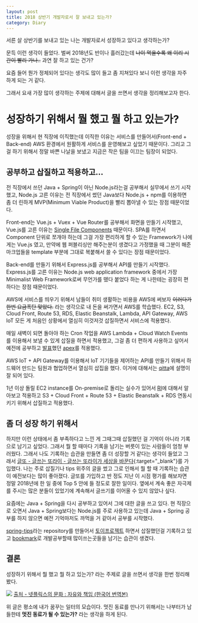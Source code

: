 ```yaml
---
layout: post
title: 2018 상반기 개발자로서 잘 보내고 있는가?
category: Diary
---
```


서른 살 상반기를 보내고 있는 나는 개발자로서 성장하고 있다고 생각하는가? 

문득 이런 생각이 들었다. 벌써 2018년도 반이나 흘러갔는데 ~~나이 먹을수록 왜 이리 시간이 빨리 가나..~~ 과연 잘 하고 있는 건가? 

요즘 들어 뭔가 정체되어 있다는 생각도 많이 들고 좀 지쳐있다 보니 이런 생각을 자주 하게 되는 거 같다. 

그래서 요새 가장 많이 생각하는 주제에 대해서 글을 쓰면서 생각을 정리해보고자 한다.

# 성장하기 위해서 뭘 했고 뭘 하고 있는가?

성장을 위해서 현 직장에 이직했는데 이직한 이유는 서비스를 만들어서(Front-end + Back-end) AWS 환경에서 원활하게 서비스를 운영해보고 싶었기 때문이다. 그리고 그걸 하기 위해서 정말 바쁜 나날을 보냈고 지금은 작은 팀을 이끄는 팀장이 되었다.

## 공부하고 삽질하고 적용하고...

전 직장에서 쓰던 Java + Spring이 아닌 Node.js라는걸 공부해서 실무에서 쓰기 시작했고, Node.js 고른 이유는 전 직장에서 썼던 Java보다 Node.js + npm를 이용하면 좀 더 린하게 MVP(Minimum Viable Product)을 빨리 뽑아낼 수 있는 장점 때문이었다.

Front-end는 Vue.js + Vuex + Vue Router를 공부해서 화면을 만들기 시작했고, Vue.js를 고른 이유는 [Single File Components](https://vuejs.org/v2/guide/single-file-components.html) 때문이다. SPA를 하면서 Component 단위로 쪼개야 하는데 그걸 가장 편리하게 할 수 있는 Framework가 나에게는 Vue.js 였고, 만약에 웹 퍼블리싱만 해주는분이 생겼다고 가정했을 때 그분이 해준 마크업들을 template 부분에 그대로 복붙해서 쓸 수 있다는 장점 때문이었다.

Back-end를 만들기 위해서 Express.js를 공부해서 API를 만들기 시작했다. Express.js를 고른 이유는 Node.js web application framework 중에서 가장 Minimalist Web Framework로써 무언가를 뗐다 붙었다 하는 게 나한테는 굉장히 편하다는 장점 때문이었다.

AWS에 서비스를 띄우기 위해서 남들이 취미 생활하는 비용을 AWS에 써보자 ~~이러다가 한번 요금폭탄 맞았다.~~ 라는 생각으로 내 돈을 써가면서 AWS를 학습했다. EC2, S3, Cloud Front, Route 53, RDS, Elastic Beanstalk, Lambda, API Gateway, AWS IoT 모든 게 처음인 상황에서 열심히 이것저것 삽질하면서 서비스에 적용했다.

매일 새벽이 되면 돌아야 하는 Cron 작업을 AWS Lambda + Cloud Watch Events를 이용해서 보낼 수 있게 삽질을 하면서 적용했고, 그걸 좀 더 편하게 사용하고 싶어서 예전에 공부하고 [발표](http://slides.com/leoheo/aws-cron-feat-apex)했던 [apex](https://github.com/apex/apex)를 적용했다.

AWS IoT + API Gateway를 이용해서 IoT 기기들을 제어하는 API를 만들기 위해서 하드웨어 만드는 팀원과 협업하면서 열심히 삽집을 했다. 이거에 대해서는 [qitta](https://qiita.com/ma2shita/items/d558929c58d497a622e3)에 설명이 잘 되어 있다.

1년 이상 돌릴 EC2 instance를 On-premise로 돌리는 실수가 있어서 [RI](https://gist.github.com/LeoHeo/b7d43d0a51fb555d08d5900052b2ca3c)에 대해서 알아보고 적용하고 S3 + Cloud Front + Route 53 + Elastic Beanstalk + RDS 연동시키기 위해서 삽질하고 적용했다.

## 좀 더 성장 하기 위해서

하지만 이런 상태에서 좀 부족하다고 느낀 게 그때그때 삽질했던 걸 기억이 아니라 기록으로 남기고 싶었다. 그래서 뭘 할 때마다 기록을 남기는 버릇이 있는 사람들이 엄청 부러웠다. 그래서 나도 기록하는 습관을 만들면 좀 더 성장할 거 같다는 생각이 들었고 그래서 [글또 - 글쓰는 또라이 - 글쓰는 또라이가 세상을 바꾼다](https://www.facebook.com/groups/375431516259701/){:target="_blank"}를 가입했다. 나는 주로 삽질기나 tips 위주의 글을 썼고 그로 인해서 뭘 할 때 기록하는 습관이 예전보다는 많이 좋아졌다. 글또를 가입하고 반 정도 지난 이 시점 평가를 해보자면 정말 2018년에 한 일 중에 Top 5 안에 들 정도로 잘한 일이다. 옆에서 계속 좋은 자극제를 주시는 많은 분들이 있었기에 계속해서 글쓰기를 이어올 수 있지 않았나 싶다.

요즘에는 Java + Spring을 다시 공부하고 있어서 그에 대한 글을 쓰고 있다. 현 직장으로 오면서 Java + Spring보다는 Node.js를 주로 사용하고 있는데 Java + Spring 공부를 하지 않으면 예전 기억마저도 까먹을 거 같아서 공부를 시작했다.

[spring-tips](https://github.com/LeoHeo/spring-tips)라는 repository를 만들어서 [토이프로젝트](https://github.com/LeoHeo/collect) 하면서 삽질했던걸 기록하고 있고 [bookmark](https://github.com/LeoHeo/bookmark)로 개발공부할때 많이쓰는곳들을 남기는 습관이 생겼다. 

## 결론

성장하기 위해서 뭘 했고 뭘 하고 있는가? 라는 주제로 글을 쓰면서 생각을 한번 정리해봤다.

![](https://image.slidesharecdn.com/freedomresponsibilityculture-150609081022-lva1-app6892/95/-25-638.jpg?cb=1439617172)
[출처 - 넷플릭스의 문화 : 자유와 책임 (한국어 번역본)](https://www.slideshare.net/watchncompass/freedom-responsibility-culture)

위 글은 평소에 내가 꿈꾸는 일터의 모습이다. 멋진 동료를 만나기 위해서는 나부터가 남들한테 **멋진 동료가 될 수 있는가?** 라는 생각을 하게 된다.